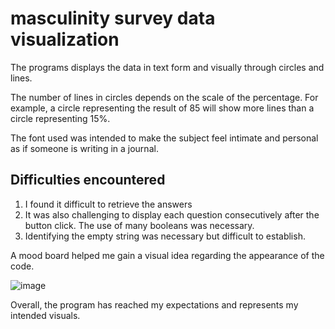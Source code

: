 # masculinity survey data visualization

The programs displays the data in text form and visually through circles and lines. 

The number of lines in circles depends on the scale of the percentage. For example, a circle representing the result of 85 will show more lines than a circle representing 15%. 

The font used was intended to make the subject feel intimate and personal as if someone is writing in a journal. 

## Difficulties encountered
1. I found it difficult to retrieve the answers 
2. It was also challenging to display each question consecutively after the button click. The use of many booleans was necessary.
3. Identifying the empty string was necessary but difficult to establish. 

A mood board helped me gain a visual idea regarding the appearance of the code. 

![image](https://user-images.githubusercontent.com/53101129/223040182-1345bf9e-775a-455a-b403-2128051a3d69.png)

Overall, the program has reached my expectations and represents my intended visuals. 
